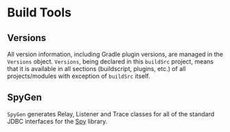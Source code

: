 # Build Tools

## Versions

All version information, including Gradle plugin versions, are managed in the `Versions` object.
`Versions`, being declared in this `buildSrc` project, means that it is available in all sections
(buildscript, plugins, etc.) of all projects/modules with exception of `buildSrc` itself.

## SpyGen
`SpyGen` generates Relay, Listener and Trace classes for all of the standard JDBC interfaces for the 
[Spy](../spy/README.md) library.
